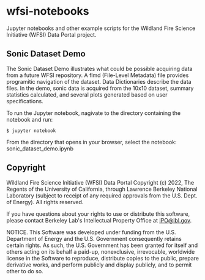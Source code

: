 # wfsi-notebooks
Jupyter notebooks and other example scripts for the Wildland Fire Science Initiative (WFSI) Data Portal project.

## Sonic Dataset Demo

The Sonic Dataset Demo illustrates what could be possible acquiring data from a future WFSI repository. A flmd (File-Level Metadata) file provides programitic navigation of the dataset. Data Dictionaries describe the data files. In the demo, sonic data is acquired from the 10x10 dataset, summary statistics calculated, and several plots generated based on user specifications.

To run the Jupyter notebook, nagivate to the directory containing the notebook and run:

    $ jupyter notebook

From the directory that opens in your browser, select the notebook: sonic_dataset_demo.ipynb

## Copyright

Wildland Fire Science Initiative (WFSI) Data Portal Copyright (c) 2022, The Regents of the University of California, through Lawrence Berkeley National Laboratory (subject to receipt of any required approvals from the U.S. Dept. of Energy). All rights reserved.

If you have questions about your rights to use or distribute this software, please contact Berkeley Lab's Intellectual Property Office at IPO@lbl.gov.

NOTICE. This Software was developed under funding from the U.S. Department of Energy and the U.S. Government consequently retains certain rights. As such, the U.S. Government has been granted for itself and others acting on its behalf a paid-up, nonexclusive, irrevocable, worldwide license in the Software to reproduce, distribute copies to the public, prepare derivative works, and perform publicly and display publicly, and to permit other to do so.
